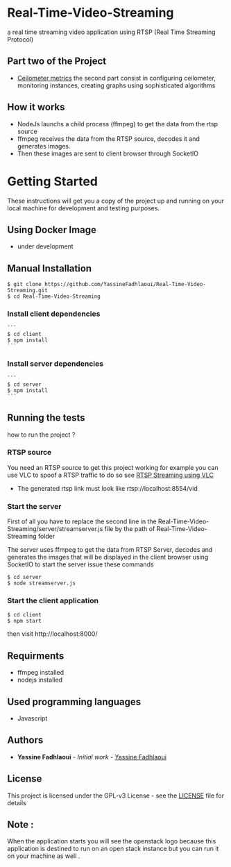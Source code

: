 # Real-Time-Video-Streaming
a real time streaming video application using RTSP (Real Time Streaming Protocol)
## Part two of the Project
* [Ceilometer metrics](https://github.com/YassineFadhlaoui/Ceilometer-metrics)
the second part consist in configuring ceilometer, monitoring instances, creating graphs using sophisticated algorithms

## How it works
* NodeJs launchs a child process (ffmpeg) to get the data from the rtsp source
* ffmpeg receives the data from the RTSP source, decodes it and generates images.
* Then these images are sent to client browser through SocketIO

# Getting Started

These instructions will get you a copy of the project up and running on your local machine for development and testing purposes. 
## Using Docker Image
* under development

## Manual Installation
```
$ git clone https://github.com/YassineFadhlaoui/Real-Time-Video-Streaming.git
$ cd Real-Time-Video-Streaming
```
### Install client dependencies 
    ```
    $ cd client
    $ npm install
    ```
### Install server dependencies
    ```
    $ cd server
    $ npm install
    ```
## Running the tests
how to run the project ?
### RTSP source
You need an RTSP source to get this project working for example you can use VLC to spoof a RTSP traffic to do so see [RTSP Streaming using VLC](https://youtu.be/VsahDWNByVQ) 
* The generated rtsp link must look like rtsp://localhost:8554/vid 
### Start the server
First of all you have to replace the second line in the  Real-Time-Video-Streaming/server/streamserver.js file
by the path of Real-Time-Video-Streaming folder

The server uses ffmpeg to get the data from RTSP Server,  decodes and generates the images that will be displayed in the client browser using SocketIO
to start the server issue these commands
```
$ cd server
$ node streamserver.js
```
### Start the client application

  ```
  $ cd client
  $ npm start 
  ```
  then visit http://localhost:8000/
## Requirments
  * ffmpeg installed
  * nodejs installed
  
## Used programming languages
  
  * Javascript

## Authors

* **Yassine Fadhlaoui** - *Initial work* - [Yassine Fadhlaoui](https://github.com/YassineFadhlaoui)

## License

This project is licensed under the GPL-v3 License - see the [LICENSE](https://github.com/YassineFadhlaoui/Real-Time-Video-Streaming/blob/master/LICENSE) file for details


## Note :
When the application starts you will see the openstack logo because this application is destined to run on an open stack instance 
but you can run it on your machine as well .


